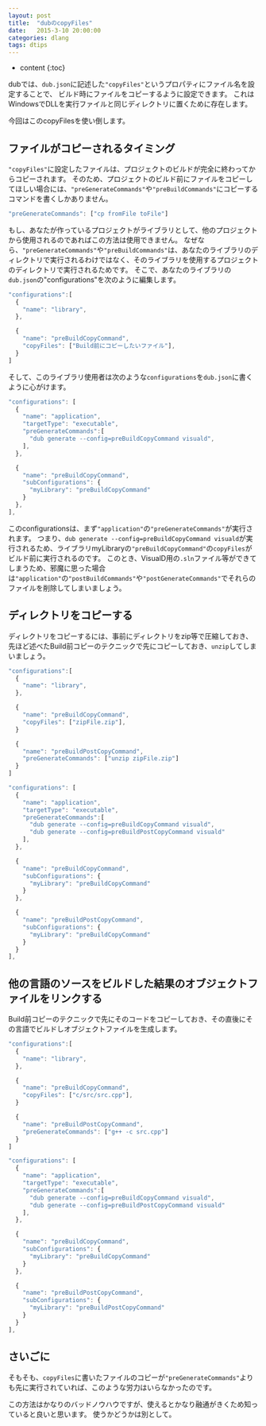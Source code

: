 ```yaml
---
layout: post
title:  "dubのcopyFiles"
date:   2015-3-10 20:00:00
categories: dlang
tags: dtips
---
```


* content
{:toc}

dubでは、`dub.json`に記述した`"copyFiles"`というプロパティにファイル名を設定することで、
ビルド時にファイルをコピーするように設定できます。
これはWindowsでDLLを実行ファイルと同じディレクトリに置くために存在します。

今回はこのcopyFilesを使い倒します。


<!--more-->


## ファイルがコピーされるタイミング

`"copyFiles"`に設定したファイルは、プロジェクトのビルドが完全に終わってからコピーされます。
そのため、プロジェクトのビルド前にファイルをコピーしてほしい場合には、`"preGenerateCommands"`や`"preBuildCommands"`にコピーするコマンドを書くしかありません。

~~~~~~~~~~~~~~~~js
"preGenerateCommands": ["cp fromFile toFile"]
~~~~~~~~~~~~~~~~~~

もし、あなたが作っているプロジェクトがライブラリとして、他のプロジェクトから使用されるのであればこの方法は使用できません。
なぜなら、`"preGenerateCommands"`や`"preBuildCommands"`は、あなたのライブラリのディレクトリで実行されるわけではなく、そのライブラリを使用するプロジェクトのディレクトリで実行されるためです。
そこで、あなたのライブラリの`dub.json`の"configurations"を次のように編集します。

~~~~~~~~~~~~~~~js
"configurations":[
  {
    "name": "library",
  },

  {
    "name": "preBuildCopyCommand",
    "copyFiles": ["Build前にコピーしたいファイル"],
  }
]
~~~~~~~~~~~~~~~~~

そして、このライブラリ使用者は次のような`configurations`を`dub.json`に書くように心がけます。

~~~~~~~~~~~~~~~js
"configurations": [
  {
    "name": "application",
    "targetType": "executable",
    "preGenerateCommands":[
      "dub generate --config=preBuildCopyCommand visuald",
    ],
  },

  {
    "name": "preBuildCopyCommand",
    "subConfigurations": {
      "myLibrary": "preBuildCopyCommand"
    }
  },
],
~~~~~~~~~~~~~~~~~

このconfigurationsは、まず`"application"`の`"preGenerateCommands"`が実行されます。
つまり、`dub generate --config=preBuildCopyCommand visuald`が実行されるため、ライブラリmyLibraryの`"preBuildCopyCommand"`の`copyFiles`がビルド前に実行されるのです。
このとき、VisualD用の`.sln`ファイル等ができてしまうため、邪魔に思った場合は`"application"`の`"postBuildCommands"`や`"postGenerateCommands"`でそれらのファイルを削除してしまいましょう。


## ディレクトリをコピーする

ディレクトリをコピーするには、事前にディレクトリをzip等で圧縮しておき、先ほど述べたBuild前コピーのテクニックで先にコピーしておき、`unzip`してしまいましょう。

~~~~~~~~~~~~~~~js
"configurations":[
  {
    "name": "library",
  },

  {
    "name": "preBuildCopyCommand",
    "copyFiles": ["zipFile.zip"],
  }

  {
    "name": "preBuildPostCopyCommand",
    "preGenerateCommands": ["unzip zipFile.zip"]
  }
]
~~~~~~~~~~~~~~~~~

~~~~~~~~~~~~~~~js
"configurations": [
  {
    "name": "application",
    "targetType": "executable",
    "preGenerateCommands":[
      "dub generate --config=preBuildCopyCommand visuald",
      "dub generate --config=preBuildPostCopyCommand visuald"
    ],
  },

  {
    "name": "preBuildCopyCommand",
    "subConfigurations": {
      "myLibrary": "preBuildCopyCommand"
    }
  },

  {
    "name": "preBuildPostCopyCommand",
    "subConfigurations": {
      "myLibrary": "preBuildCopyCommand"
    }
  }
],
~~~~~~~~~~~~~~~~~


## 他の言語のソースをビルドした結果のオブジェクトファイルをリンクする

Build前コピーのテクニックで先にそのコードをコピーしておき、その直後にその言語でビルドしオブジェクトファイルを生成します。

~~~~~~~~~~~~~~~js
"configurations":[
  {
    "name": "library",
  },

  {
    "name": "preBuildCopyCommand",
    "copyFiles": ["c/src/src.cpp"],
  }

  {
    "name": "preBuildPostCopyCommand",
    "preGenerateCommands": ["g++ -c src.cpp"]
  }
]
~~~~~~~~~~~~~~~~~

~~~~~~~~~~~~~~~js
"configurations": [
  {
    "name": "application",
    "targetType": "executable",
    "preGenerateCommands":[
      "dub generate --config=preBuildCopyCommand visuald",
      "dub generate --config=preBuildPostCopyCommand visuald"
    ],
  },

  {
    "name": "preBuildCopyCommand",
    "subConfigurations": {
      "myLibrary": "preBuildCopyCommand"
    }
  },

  {
    "name": "preBuildPostCopyCommand",
    "subConfigurations": {
      "myLibrary": "preBuildPostCopyCommand"
    }
  }
],
~~~~~~~~~~~~~~~~~


## さいごに


そもそも、`copyFiles`に書いたファイルのコピーが`"preGenerateCommands"`よりも先に実行されていれば、このような労力はいらなかったのです。

この方法はかなりのバッドノウハウですが、使えるとかなり融通がきくため知っていると良いと思います。
使うかどうかは別として。
